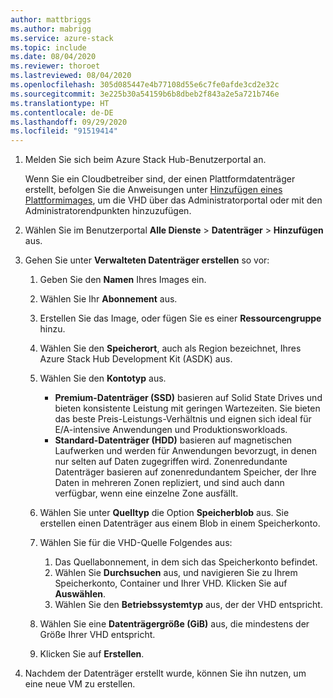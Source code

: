 ```yaml
---
author: mattbriggs
ms.author: mabrigg
ms.service: azure-stack
ms.topic: include
ms.date: 08/04/2020
ms.reviewer: thoroet
ms.lastreviewed: 08/04/2020
ms.openlocfilehash: 305d085447e4b77108d55e6c7fe0afde3cd2e32c
ms.sourcegitcommit: 3e225b30a54159b6b8dbeb2f843a2e5a721b746e
ms.translationtype: HT
ms.contentlocale: de-DE
ms.lasthandoff: 09/29/2020
ms.locfileid: "91519414"
---
```

1. Melden Sie sich beim Azure Stack Hub-Benutzerportal an.

    Wenn Sie ein Cloudbetreiber sind, der einen Plattformdatenträger erstellt, befolgen Sie die Anweisungen unter [Hinzufügen eines Plattformimages](/azure-stack/operator/azure-stack-add-vm-image#add-a-platform-image), um die VHD über das Administratorportal oder mit den Administratorendpunkten hinzuzufügen.

2. Wählen Sie im Benutzerportal **Alle Dienste** > **Datenträger** > **Hinzufügen** aus.

3. Gehen Sie unter **Verwalteten Datenträger erstellen** so vor:

    1. Geben Sie den **Namen** Ihres Images ein.
    2. Wählen Sie Ihr **Abonnement** aus.
    3. Erstellen Sie das Image, oder fügen Sie es einer **Ressourcengruppe** hinzu.
    4. Wählen Sie den **Speicherort**, auch als Region bezeichnet, Ihres Azure Stack Hub Development Kit (ASDK) aus.
    5. Wählen Sie den **Kontotyp** aus.
        - **Premium-Datenträger (SSD)** basieren auf Solid State Drives und bieten konsistente Leistung mit geringen Wartezeiten. Sie bieten das beste Preis-Leistungs-Verhältnis und eignen sich ideal für E/A-intensive Anwendungen und Produktionsworkloads.  
        - **Standard-Datenträger (HDD)** basieren auf magnetischen Laufwerken und werden für Anwendungen bevorzugt, in denen nur selten auf Daten zugegriffen wird. Zonenredundante Datenträger basieren auf zonenredundantem Speicher, der Ihre Daten in mehreren Zonen repliziert, und sind auch dann verfügbar, wenn eine einzelne Zone ausfällt.

    6. Wählen Sie unter **Quelltyp** die Option **Speicherblob** aus. Sie erstellen einen Datenträger aus einem Blob in einem Speicherkonto.
    7. Wählen Sie für die VHD-Quelle Folgendes aus:
        1. Das Quellabonnement, in dem sich das Speicherkonto befindet.
        1. Wählen Sie **Durchsuchen** aus, und navigieren Sie zu Ihrem Speicherkonto, Container und Ihrer VHD. Klicken Sie auf **Auswählen**.
        1. Wählen Sie den **Betriebssystemtyp** aus, der der VHD entspricht.
    8. Wählen Sie eine **Datenträgergröße (GiB)** aus, die mindestens der Größe Ihrer VHD entspricht.
    9. Klicken Sie auf **Erstellen**.

4. Nachdem der Datenträger erstellt wurde, können Sie ihn nutzen, um eine neue VM zu erstellen.
